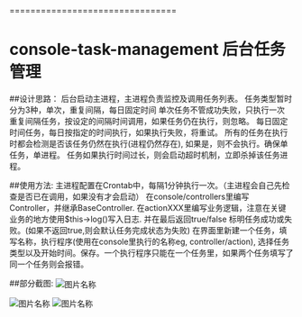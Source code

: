 
================================
# console-task-management 后台任务管理

##设计思路： 
后台启动主进程，主进程负责监控及调用任务列表。
任务类型暂时分为3种，单次，重复间隔，每日固定时间
单次任务不管成功失败，只执行一次
重复间隔任务，按设定的间隔时间调用，如果任务仍在执行，则忽略。
每日固定时间任务，每日按指定的时间执行，如果执行失败，将重试。
所有的任务在执行时都会检测是否该任务仍然在执行(进程仍然存在), 如果是，则不会执行。确保单任务，单进程。
任务如果执行时间过长，则会启动超时机制，立即杀掉该任务进程。

##使用方法:
主进程配置在Crontab中，每隔1分钟执行一次。（主进程会自己先检查是否已在调用，如果没有才会启动）
在console/controllers里编写Controller，并继承BaseController.
在actionXXX里编写业务逻辑，注意在关键业务的地方使用$this->log()写入日志. 并在最后返回true/false 标明任务成功或失败。(如果不返回true,则会默认任务完成状态为失败)
在界面里新建一个任务，填写名称，执行程序(使用在console里执行的名称eg, controller/action), 选择任务类型以及开始时间。保存。一个执行程序只能在一个任务里，如果两个任务填写了同一个任务则会报错。

##部分截图:
<img src="https://github.com/leonlee985/console-task-management/blob/master/img/index.png" alt="图片名称" align=center />

<img src="https://github.com/leonlee985/console-task-management/blob/master/img/new.png" alt="图片名称" align=center />

<img src="https://github.com/leonlee985/console-task-management/blob/master/img/console-log.png" alt="图片名称" align=center />

